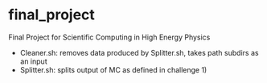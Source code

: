# final_project
Final Project for Scientific Computing in High Energy Physics

- Cleaner.sh: removes data produced by Splitter.sh, takes path subdirs as an input
- Splitter.sh: splits output of MC as defined in challenge 1)